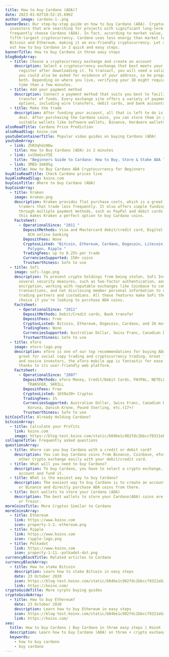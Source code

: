 ```yaml
---
title: How to buy Cardano (ADA)?
date: 2023-01-02T18:52:15.696Z
author_image: cardano-1-.png
bannerDesc: Our step-by-step guide on how to buy Cardano (ADA). Cryptocurrency
  investors that are searching for projects with significant long-term potential
  frequently choose Cardano (ADA). In fact, according to market value, it is the
  fifth-largest cryptocurrency. Cardano uses less energy than market leaders
  Bitcoin and Ethereum, making it an eco-friendly cryptocurrency. Let us find
  out how to buy Cardano in 3 quick and easy steps.
bannerTitle: How to buy Cardano in three easy steps
blogBodyArray:
  - title: Choose a cryptocurrency exchange and create an account
    description: Select a cryptocurrency exchange that best meets your needs, then
      register after downloading it. To transact, you will need a valid ID, and
      you could also be asked for evidence of your address, so be prepared with
      both. Depending on where you live, verifying your ID might require more
      time than a few minutes.
  - title: Add your payment method
    description: Connect a payment method that suits you best to facilitate an easy
      transfer of funds. Every exchange site offers a variety of payment
      options, including wire transfers, debit cards, and bank accounts.
  - title: Make the trade
    description: After funding your account, all that is left to do is execute the
      deal. After purchasing the Cardano coins, you can store them in your
      suitable wallets like Software wallets, Binance, Hardware wallets, etc.
alsoReadTitle: Cardano Price Prediction
alsoReadSlug: koinx.com
youtubeContainerTitle: Popular video guides on buying Cardano (ADA)
youtubeArray:
  - link: ZhR3qhdzHOw
    title: How to Buy Cardano (ADA) in 2 minutes
  - link: sxCHaGvsY5E
    title: "Beginners Guide to Cardano: How to Buy, Store & Stake ADA Token"
  - link: 3MEO-Im6OSg
    title: How to Buy Cardano ADA Cryptocurrency for Beginners
buyAlsoReadTitle: Check Cardano prices live
buyAlsoReadSlug: koinx.com
buyCoinTitle: Where to buy Cardano (ADA)
buyCoinArray:
  - title: Kraken
    image: kraken.png
    description: Kraken provides flat purchase costs, which is a great advantage for
      traders that trade less frequently. It also offers simple funding choices
      through multiple payment methods, such as PayPal and debit cards.  All of
      this makes Kraken a perfect option to buy Cardano coins.
    Factsheet:
      - OperationalSince: "2011 "
        DepositMethods: Visa and Mastercard debit/credit card, Digital wallet purchases,
          ACH online banking
        DepositFees: None
        CryptosListed: "Bitcoin, Ethereum, Cardano, Dogecoin, Litecoin, Polkadot,
          Polygon, Ripple "
        TradingFees: up to 0.25% per trade
        CurrenciesSupported: 150+ coins
        Trustworthiness: Safe to use
  - title: Sofi
    image: sofi-logo.png
    description: To prevent crypto holdings from being stolen, SoFi Invest employs
      several security measures, such as two-factor authentication, and SSL
      encryption, working with reputable exchanges like Coinbase to complete
      transactions, and not disclosing member personal information to crypto
      trading partners and custodians. All these features make SoFi the best
      choice if you're looking to purchase ADA coins.
    Factsheet:
      - OperationalSince: "2011"
        DepositMethods: Debit/Credit cards, Bank transfer
        DepositFees: Free
        CryptosListed: Bitcoin, Ethereum, Dogecoin, Cardano, and 26 more coins
        TradingFees: None
        CurrenciesSupported: Australian Dollar, Swiss Franc, Canadian Dollar, and many more
        Trustworthiness: Safe to use
  - title: eToro
    image: etoro-logo.png
    description: eToro is one of our top recommendations for buying ADA coins and is
      great for social copy trading and cryptocurrency trading. Great for casual
      and novice investors, the eToro mobile app is fantastic for ease of use
      thanks to its user-friendly web platform.
    Factsheet:
      - OperationalSince: "2007"
        DepositMethods: eToro Money, Credit/Debit Cards, PAYPAL, NETELLER, RAPID
          TRANSFER, SKRILL
        DepositFees: Free
        CryptosListed: 1650a30+ Cryptos
        TradingFees: 1%
        CurrenciesSupported: Australian Dollar, Swiss Franc, Canadian Dollar, Czech
          Koruna, Danish Krone, Pound Sterling, etc.(17+)
        Trustworthiness: Safe to use
bitCoinTitle: Already Holding Cardano?
bitcoinArray:
  - title: Calculate your Profits
    link: koinx.com
    image: https://blog-test.koinx.com/static/b04be1c982fdc2bbccf8321eb29acf4c/hold_coin.png
collapseTitle: Frequently asked questions
questionsArray:
  - title: Where can you buy Cardano with a credit or debit card?
    description: You can buy Cardano coins from Binance, Coinbase, eToro, or any
      other Crypto exchange easily with your debit/credit card.
  - title: What will you need to buy Cardano?
    description: To buy Cardano, you have to select a crypto exchange, create an
      account and fund it.
  - title: What is the easiest way to buy Cardano?
    description: The easiest way to buy Cardano is to create an account on Coinbase
      or Binance and directly purchase ADA coins from there.
  - title: Best wallets to store your Cardano (ADA)
    description: The best wallets to store your Cardano(ADA) coins are Ledger Nano
      or Trezor.
moreCoinsTitle: More Cryptos Similar to Cardano
moreCoinsArray:
  - title: Ethereum
    link: https://www.koinx.com
    icon: property-1-2.-ethereum.png
  - title: Ripple
    link: https://www.koinx.com
    icon: ripple-logo.png
  - title: Polkadot
    link: https://www.koinx.com
    icon: property-1-11.-polkadot-dot.png
currencyBlockTitle: Related articles to Cardano
currencyBlockArray:
  - title: How to stake Bitcoin
    description: Learn how to stake Bitcoin in easy steps
    date: 23 October 2020
    icon: https://blog-test.koinx.com/static/b04be1c982fdc2bbccf8321eb29acf4c/hold_coin.png
    link: https://koinx.com/
cryptoGuideTitle: More cyrpto buying guides
cryptoGuideArray:
  - title: How to buy Ethereum?
    date: 23 October 2020
    description: Learn how to buy Ethereum in easy steps
    icon: https://blog-test.koinx.com/static/b04be1c982fdc2bbccf8321eb29acf4c/hold_coin.png
    link: https://koinx.com/
seo:
  title: How to buy Cardano | Buy Cardano in three easy steps | KoinX
  description: Learn how to buy Cardano (ADA) on three + crypto exchanges
  keywords:
    - how to buy cardano
    - buy cardano
---
```

